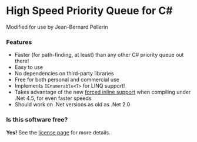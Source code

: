 # High Speed Priority Queue for C&#35;

Modified for use by Jean-Bernard Pellerin

### Features ###
* Faster (for path-finding, at least) than any other C# priority queue out there!
* Easy to use
* No dependencies on third-party libraries
* Free for both personal and commercial use
* Implements `IEnumerable<T>` for LINQ support!
* Takes advantage of the new [forced inline support](http://msdn.microsoft.com/en-us/library/system.runtime.compilerservices.methodimploptions%28v=vs.110%29.aspx) when compiling under .Net 4.5, for even faster speeds
* Should work on .Net versions as old as .Net 2.0

### Is this software free? ###

**Yes!**  See the [license page](https://github.com/BlueRaja/High-Speed-Priority-Queue-for-C-Sharp/wiki/License) for more details.